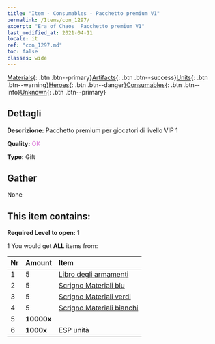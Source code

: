 ```yaml
---
title: "Item - Consumables - Pacchetto premium V1"
permalink: /Items/con_1297/
excerpt: "Era of Chaos  Pacchetto premium V1"
last_modified_at: 2021-04-11
locale: it
ref: "con_1297.md"
toc: false
classes: wide
---
```

 [Materials](/it/Items/){: .btn .btn--primary}[Artifacts](/it/Items/Artifacts/){: .btn .btn--success}[Units](/it/Items/Units/){: .btn .btn--warning}[Heroes](/it/Items/Heroes/){: .btn .btn--danger}[Consumables](/it/Items/Consumables/){: .btn .btn--info}[Unknown](/it/Items/Unknown/){: .btn .btn--primary}

## Dettagli
 **Descrizione:** Pacchetto premium per giocatori di livello VIP 1

 **Quality:** <span style="color: #DA70D6">OK</span>

 **Type:** Gift

## Gather

  None

## This item contains:

 **Required Level to open:** 1

 1 You would get **ALL** items  from:

  | Nr | Amount |     Item    |
  |:---|:-------|:------------|
  | 1 | 5 | [Libro degli armamenti](/it/Items/mat_18/) | 
  | 2 | 5 | [Scrigno Materiali blu](/it/Items/con_1256/) | 
  | 3 | 5 | [Scrigno Materiali verdi](/it/Items/con_1255/) | 
  | 4 | 5 | [Scrigno Materiali bianchi](/it/Items/con_1254/) | 
  | 5 |  **10000x** | <i class="fas fa-coins"/> |  | 
  | 6 |  **1000x** | ESP unità |  | 

